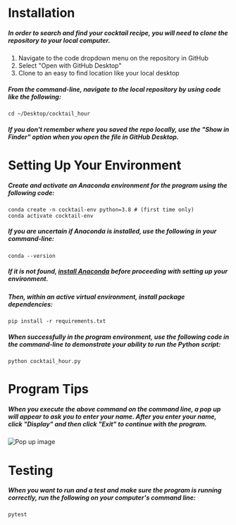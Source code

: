 
# Installation

##### In order to search and find your cocktail recipe, you will need to clone the repository to your local computer.

1. Navigate to the code dropdown menu on the repository in GitHub
2. Select "Open with GitHub Desktop"
3. Clone to an easy to find location like your local desktop

##### From the command-line, navigate to the local repository by using code like the following:

```
cd ~/Desktop/cocktail_hour
```

##### If you don't remember where you saved the repo locally, use the "Show in Finder" option when you open the file in GitHub Desktop.

# Setting Up Your Environment

##### Create and activate an Anaconda environment for the program using the following code:

```
conda create -n cocktail-env python=3.8 # (first time only)
conda activate cocktail-env
```

##### If you are uncertain if Anaconda is installed, use the following in your command-line:

```
conda --version
```

##### If it is not found, **[install Anaconda](https://www.anaconda.com/products/distribution)** before proceeding with setting up your environment.

##### Then, within an active virtual environment, install package dependencies:

```
pip install -r requirements.txt
```

##### When successfully in the program environment, use the following code in the command-line to demonstrate your ability to run the Python script:

```
python cocktail_hour.py
```
# Program Tips

##### When you execute the above command on the command line, a pop up will appear to ask you to enter your name. After you enter your name, click "Display" and then click "Exit" to continue with the program. 

![Pop up image](https://imgur.com/a/7z57DmL.png)

# Testing

##### When you want to run and a test and make sure the program is running correctly, run the following on your computer's command line:

```
pytest
```